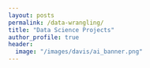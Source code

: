 ```yaml
---
layout: posts
permalink: /data-wrangling/
title: "Data Science Projects"
author_profile: true
header:
  image: "/images/davis/ai_banner.png"
---
```

